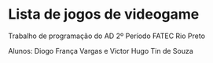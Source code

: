 # Lista de jogos de videogame
Trabalho de programação do AD 2º Período FATEC Rio Preto

Alunos: Diogo França Vargas e Victor Hugo Tin de Souza
